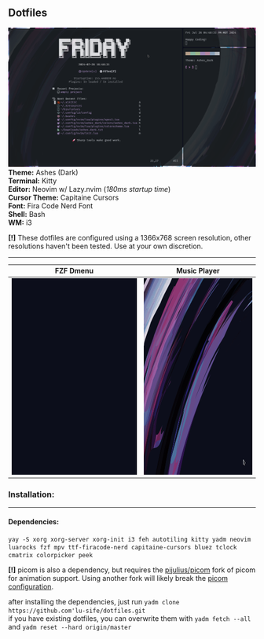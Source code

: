 ## Dotfiles

![](media/dotfiles/screenshot.png)
**Theme:** Ashes (Dark)<br>
**Terminal:** Kitty<br>
**Editor:** Neovim w/ Lazy.nvim (_180ms startup time_)<br>
**Cursor Theme:** Capitaine Cursors<br>
**Font:** Fira Code Nerd Font<br>
**Shell:** Bash<br>
**WM:** i3<br>

**[!]** These dotfiles are configured using a 1366x768 screen resolution, other resolutions haven't been tested. Use at your own discretion. 

---

|FZF Dmenu|Music Player|
|---|---|
|<img src='media/dotfiles/dmenu.gif' height='400'>|<img src='media/dotfiles/music.gif' height='400'>|

### Installation:

---

#### Dependencies:
```
yay -S xorg xorg-server xorg-init i3 feh autotiling kitty yadm neovim luarocks fzf mpv ttf-firacode-nerd capitaine-cursors bluez tclock cmatrix colorpicker peek
```

**[!]** picom is also a dependency, but requires the [pijulius/picom](https://github.com/pijulius/picom) fork of picom for animation support. Using another fork will likely break the [picom configuration](.config/picom.conf).

after installing the dependencies, just run `yadm clone https://github.com'lu-sife/dotfiles.git`<br>
if you have existing dotfiles, you can overwrite them with `yadm fetch --all` and `yadm reset --hard origin/master`
